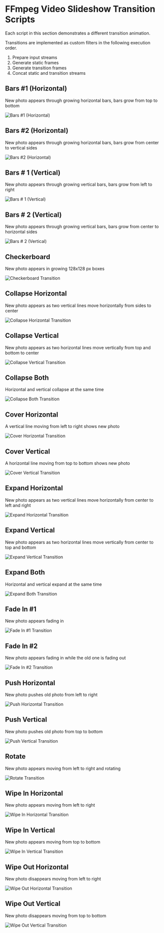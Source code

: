 # FFmpeg Video Slideshow Transition Scripts

Each script in this section demonstrates a different transition animation.

Transitions are implemented as custom filters in the following execution order.

1. Prepare input streams
2. Generate static frames
3. Generate transition frames
4. Concat static and transition streams


## Bars #1 (Horizontal)

New photo appears through growing horizontal bars, bars grow from top to bottom

![Bars #1 (Horizontal)](../docs/transition_bars_horizontal_one.gif)

## Bars #2 (Horizontal)

New photo appears through growing horizontal bars, bars grow from center to vertical sides

![Bars #2 (Horizontal)](../docs/transition_bars_horizontal_two.gif)

## Bars # 1 (Vertical)

New photo appears through growing vertical bars, bars grow from left to right

![Bars # 1 (Vertical)](../docs/transition_bars_vertical_one.gif)

## Bars # 2 (Vertical)

New photo appears through growing vertical bars, bars grow from center to horizontal sides

![Bars # 2 (Vertical)](../docs/transition_bars_vertical_two.gif)


## Checkerboard

New photo appears in growing 128x128 px boxes

![Checkerboard Transition](../docs/transition_checkerboard.gif)


## Collapse Horizontal

New photo appears as two vertical lines move horizontally from sides to center

![Collapse Horizontal Transition](../docs/transition_collapse_horizontal.gif)


## Collapse Vertical

New photo appears as two horizontal lines move vertically from top and bottom to center

![Collapse Vertical Transition](../docs/transition_collapse_vertical.gif)


## Collapse Both

Horizontal and vertical collapse at the same time

![Collapse Both Transition](../docs/transition_collapse_both.gif)


## Cover Horizontal

A vertical line moving from left to right shows new photo

![Cover Horizontal Transition](../docs/transition_cover_horizontal.gif)


## Cover Vertical

A horizontal line moving from top to bottom shows new photo

![Cover Vertical Transition](../docs/transition_cover_vertical.gif)


## Expand Horizontal

New photo appears as two vertical lines move horizontally from center to left and right

![Expand Horizontal Transition](../docs/transition_expand_horizontal.gif)


## Expand Vertical

New photo appears as two horizontal lines move vertically from center to top and bottom  

![Expand Vertical Transition](../docs/transition_expand_vertical.gif)


## Expand Both

Horizontal and vertical expand at the same time

![Expand Both Transition](../docs/transition_expand_both.gif)


## Fade In #1

New photo appears fading in

![Fade In #1 Transition](../docs/transition_fade_in_one.gif)


## Fade In #2

New photo appears fading in while the old one is fading out

![Fade In #2 Transition](../docs/transition_fade_in_two.gif)


## Push Horizontal

New photo pushes old photo from left to right

![Push Horizontal Transition](../docs/transition_push_horizontal.gif)


## Push Vertical

New photo pushes old photo from top to bottom

![Push Vertical Transition](../docs/transition_push_vertical.gif)


## Rotate

New photo appears moving from left to right and rotating

![Rotate Transition](../docs/transition_rotate.gif)


## Wipe In Horizontal

New photo appears moving from left to right

![Wipe In Horizontal Transition](../docs/transition_wipe_in_horizontal.gif)


## Wipe In Vertical

New photo appears moving from top to bottom

![Wipe In Vertical Transition](../docs/transition_wipe_in_vertical.gif)


## Wipe Out Horizontal

New photo disappears moving from left to right

![Wipe Out Horizontal Transition](../docs/transition_wipe_out_horizontal.gif)


## Wipe Out Vertical

New photo disappears moving from top to bottom

![Wipe Out Vertical Transition](../docs/transition_wipe_out_vertical.gif)
